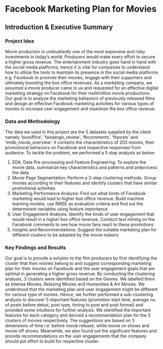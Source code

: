 # Facebook Marketing Plan for Movies

## Introduction & Executive Summary
### Project Idea
Movie production is undoubtedly one of the most expensive and risky investments in today’s world. Producers would make every effort to secure a higher gross revenue. The entertainment industry goes hand in hand with the social media platforms, hence it is vital for companies to understand how to utilize the tools to maintain its presence in the social media platforms e.g. Facebook to promote their movies, engage with their supporters and ultimately boosting the box office revenues. As a marketing company, we assumed a movie producer came to us and requested for an effective digital marketing strategy on Facebook for their multimillion movie productions. Our goal is to analyze the marketing behaviors of previously released films and design an effective Facebook marketing activities for various types of movies to increase user engagement and maximize the box office revenue.

### Data and Methodology
The data we used in this project are the 5 datasets supplied by the client namely ‘boxoffice’, ‘fandango_review’, ‘fbcomments’, ‘fbposts’ and ‘imdb_movie_overview’. It contains the characteristics of 203 movies, their promotional behaviors on Facebook and respective responses from audience. To tackle the problem, we performed a 5 step analysis as below:

1. EDA, Data Pre-processing and Feature Engineering: To explore the movie data, summarize key characteristics and patterns and preprocess the data
2. Movie Page Segmentation: Perform a 2-step clustering methods. Group movies according to their features and identify clusters that have similar promotional activities
3. Marketing Performance Analysis: Find out what kinds of Facebook marketing would lead to higher box office revenue. Build machine learning models, use RMSE as evaluation criteria and find out the determinant variables using feature importance
4. User Engagement Analysis: Identify the kinds of user engagement that would result in a higher box office revenue. Conduct text mining on the Facebook comments to see how movie fans react to these promotions
5. Insights and Recommendations: Suggest the suitable marketing plan for different clusters to be adopted by the movie makers

### Key Findings and Results
Our goal is to provide a solution to the film producers by first identifying the cluster that their movies belong to and suggest corresponding marketing plan for their movies on Facebook and the user engagement goals that are optimal in generating a higher gross revenue.
By conducting the clustering analysis, 3 clusters were identified based on the Genres. We labelled them as Intense Movies, Relaxing Movies and Humanities & Art Movies. We understood that the marketing plan and user engagement might be different for various type of movies. Hence, we further performed a sub-clustering analysis to discover 5 important features (promotion start time, average no. of posts before debut, post type, timing to post and post format) and provided some intuitions for further analysis.
We identified the important features for each category and derived a recommendation plan for the 3 clusters of movies respectively. The suggestions are based on 3 dimensions of time i.e. before movie release, while movie on shows and movie off shows. Meanwhile, we also found out the significant features and provide recommendations on the user engagements that the company should put effort to build for respective cluster. 
